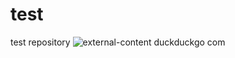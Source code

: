 # test
test repository
![external-content duckduckgo com](https://user-images.githubusercontent.com/104419748/165359113-ce2e3f67-224a-487a-acc3-b1cb073ee920.jpeg)
